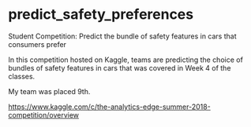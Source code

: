 # predict_safety_preferences
Student Competition: Predict the bundle of safety features in cars that consumers prefer

In this competition hosted on Kaggle, teams are predicting the choice of bundles of safety features in cars that was covered in Week 4 of the classes.

My team was placed 9th. 

https://www.kaggle.com/c/the-analytics-edge-summer-2018-competition/overview

